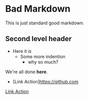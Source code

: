 # Bad Markdown

This is just standard good markdown.

## Second level header

- Here it *is*
  - Some more indention
      - why so much?

We're all done **here**.

- [Link Action]<https://github.com>

[ Link Action ](https://github.com)
